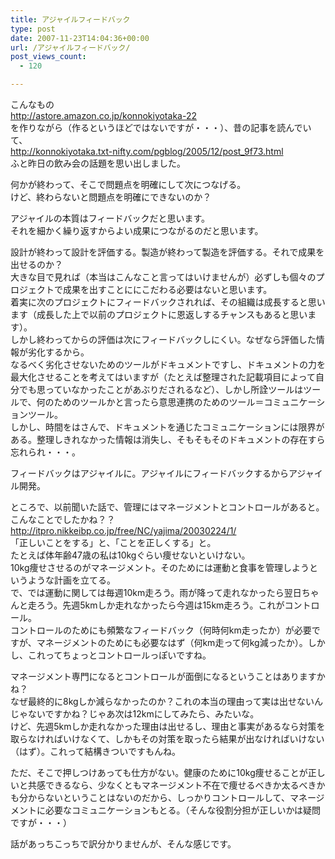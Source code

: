 ```yaml
---
title: アジャイルフィードバック
type: post
date: 2007-11-23T14:04:36+00:00
url: /アジャイルフィードバック/
post_views_count:
  - 120

---
```

こんなもの  
<http://astore.amazon.co.jp/konnokiyotaka-22>  
を作りながら（作るというほどではないですが・・・）、昔の記事を読んでいて、  
<http://konnokiyotaka.txt-nifty.com/pgblog/2005/12/post_9f73.html>  
ふと昨日の飲み会の話題を思い出しました。 

何かが終わって、そこで問題点を明確にして次につなげる。  
けど、終わらないと問題点を明確にできないのか？ 

アジャイルの本質はフィードバックだと思います。  
それを細かく繰り返すからよい成果につながるのだと思います。 

設計が終わって設計を評価する。製造が終わって製造を評価する。それで成果を出せるのか？  
大きな目で見れば（本当はこんなこと言ってはいけませんが）必ずしも個々のプロジェクトで成果を出すことににこだわる必要はないと思います。  
着実に次のプロジェクトにフィードバックされれば、その組織は成長すると思います（成長した上で以前のプロジェクトに恩返しするチャンスもあると思います）。  
しかし終わってからの評価は次にフィードバックしにくい。なぜなら評価した情報が劣化するから。  
なるべく劣化させないためのツールがドキュメントですし、ドキュメントの力を最大化させることを考えてはいますが（たとえば整理された記載項目によって自分でも思っていなかったことがあぶりだされるなど）、しかし所詮ツールはツールで、何のためのツールかと言ったら意思連携のためのツール＝コミュニケーションツール。  
しかし、時間をはさんで、ドキュメントを通じたコミュニケーションには限界がある。整理しきれなかった情報は消失し、そもそもそのドキュメントの存在すら忘れられ・・・。 

フィードバックはアジャイルに。アジャイルにフィードバックするからアジャイル開発。 

ところで、以前聞いた話で、管理にはマネージメントとコントロールがあると。  
こんなことでしたかね？？  
<http://itpro.nikkeibp.co.jp/free/NC/yajima/20030224/1/>  
「正しいことをする」と、「ことを正しくする」と。  
たとえば体年齢47歳の私は10kgぐらい痩せないといけない。  
10kg痩せさせるのがマネージメント。そのためには運動と食事を管理しようというような計画を立てる。  
で、では運動に関しては毎週10km走ろう。雨が降って走れなかったら翌日ちゃんと走ろう。先週5kmしか走れなかったら今週は15km走ろう。これがコントロール。  
コントロールのためにも頻繁なフィードバック（何時何km走ったか）が必要ですが、マネージメントのためにも必要なはず（何km走って何kg減ったか）。しかし、これってちょっとコントロールっぽいですね。 

マネージメント専門になるとコントロールが面倒になるということはありますかね？  
なぜ最終的に8kgしか減らなかったのか？これの本当の理由って実は出せないんじゃないですかね？じゃあ次は12kmにしてみたら、みたいな。  
けど、先週5kmしか走れなかった理由は出せるし、理由と事実があるなら対策を取らなければいけなくて、しかもその対策を取ったら結果が出なければいけない（はず）。これって結構きついですもんね。 

ただ、そこで押しつけあっても仕方がない。健康のために10kg痩せることが正しいと共感できるなら、少なくともマネージメント不在で痩せるべきか太るべきかも分からないということはないのだから、しっかりコントロールして、マネージメントに必要なコミュニケーションもとる。（そんな役割分担が正しいかは疑問ですが・・・） 

話があっちこっちで訳分かりませんが、そんな感じです。